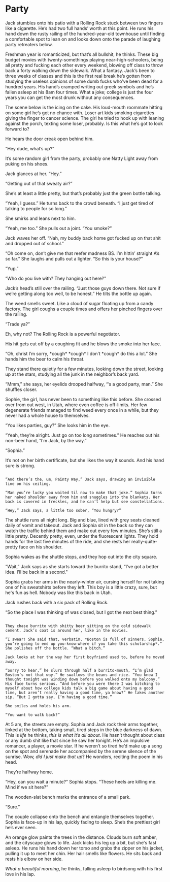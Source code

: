 # Party

Jack stumbles onto his patio with a Rolling Rock stuck between two fingers like a cigarette. He’s had two full hands’ worth at this point. He runs his hand down the rusty railing of the hundred-year-old townhouse until finding a comfortable spot to lean on and looks down onto the parade of laughing party retreaters below. 

Freshman year is romanticized, but that’s all bullshit, he thinks. These big budget movies with twenty-somethings playing near-high-schoolers, being all pretty and fucking each other every weekend, blowing off class to throw back a forty walking down the sidewalk. What a fantasy. Jack’s been to three weeks of classes and this is the first real break he’s gotten from studying the useless opinions of some dumb fucks who’ve been dead for a hundred years. His hand’s cramped writing out greek symbols and he’s fallen asleep at his 8am four times. What a joke; college is just the four years you can get the most drunk without any consequences.

The scene below is the icing on the cake. His loud-mouth roommate hitting on some girl he’s got no chance with. Loser art kids smoking cigarettes giving the finger to cancer science. The girl he tried to hook up with leaning against the porch, texting some loser, probably. Is this what he’s got to look forward to?

He hears the door creak open behind him.

“Hey dude, what’s up?”

It’s some random girl from the party, probably one Natty Light away from puking on his shoes.

Jack glances at her. “Hey.”

“Getting out of that sweaty air?”

She’s at least a little pretty, but that’s probably just the green bottle talking.

“Yeah, I guess.” He turns back to the crowd beneath. “I just get tired of talking to people for so long.”

She smirks and leans next to him.

“Yeah, me too.” She pulls out a joint. “You smoke?”

Jack waves her off. “Nah, my buddy back home got fucked up on that shit and dropped out of school.”

“Oh come on, don’t give me that reefer madness BS. I’m hittin’ straight A’s so far.” She laughs and pulls out a lighter. “So this is your house?”

“Yup.”

“Who do you live with? They hanging out here?”

Jack’s head’s still over the railing. “Just those guys down there. Not sure if we’re getting along too well, to be honest.” He tilts the bottle up again.

The weed smells sweet. Like a cloud of sugar floating up from a candy factory. The girl coughs a couple times and offers her pinched fingers over the railing.

“Trade ya?”

Eh, why not? The Rolling Rock is a powerful negotiator.

His hit gets cut off by a coughing fit and he blows the smoke into her face.

“Oh, christ I’m sorry, \*cough\* \*cough\* I don’t \*cough\* do this a lot.” She hands him the beer to calm his throat.

They stand there quietly for a few minutes, looking down the street, looking up at the stars, studying all the junk in the neighbor’s back yard.

“Mmm,” she says, her eyelids drooped halfway, “’s a good party, man.” She shuffles closer.

Sophie, the girl, has never been to something like this before. She crossed over from out west, in Utah, where even coffee is off-limits. Her few degenerate friends managed to find weed every once in a while, but they never had a whole house to themselves.

“You likes parties, guy?” She looks him in the eye.

“Yeah, they’re alright. Just go on too long sometimes.” He reaches out his non-beer hand, “I’m Jack, by the way.”

“Sophia.” 

It’s not on her birth certificate, but she likes the way it sounds. And his hand sure is strong.

~~~

“And there’s the, um, Painty Way,” Jack says, drawing an invisible line on his ceiling.

“Man you’re lucky you waited til now to make that joke.” Sophia turns her naked shoulder away from him and snuggles into the blankets. Her back is covered in freckles, and he can’t help but see constellations.

“Hey,” Jack says, a little too sober, “You hungry?”

~~~

The shuttle runs all night long. Big and blue, lined with grey seats cleaned daily of vomit and takeout. Jack and Sophia sit in the back so they can watch the traffic behind them and make out every few minutes. She’s still a little pretty. Decently pretty, even, under the fluorescent lights. They hold hands for the last five minutes of the ride, and she rests her really-quite-pretty face on his shoulder. 

Sophia wakes as the shuttle stops, and they hop out into the city square.

“Wait,” Jack says as she starts toward the burrito stand, “I’ve got a better idea. I’ll be back in a second."

Sophia grabs her arms in the nearly-winter air, cursing herself for not taking one of his sweatshirts before they left. This boy is a little crazy, sure, but he's fun as hell. Nobody was like this back in Utah.

Jack rushes back with a six pack of Rolling Rock.

“So the place I was thinking of was closed, but I got the next best thing.”

~~~

They chase burrito with shitty beer sitting on the cold sidewalk cement. Jack’s coat is around her, like in the movies.

“I swear! She said that, verbatim. *Boston is full of sinners, Sophie, you’re going to end up you-know-where if you take this scholarship*.” She polishes off the bottle. “What a bitch.”

Jack looks at her the way her first boyfriend used to, before he moved away.

“Sorry to hear,” he slurs through half a burrito-mouth, “I’m glad Boston’s not that way.” He swallows the beans and rice. “You know I thought tonight was winding down before you walked onto my balcony.” His face turns serious. “And before you were there I was bitching to myself about how college kids talk a big game about having a good time, but aren’t really having a good time, ya know?” He takes another sip. “But I gotta say, I’m having a good time.”

She smiles and holds his arm.

“You want to walk back?”

~~~

At 5 am, the streets are empty. Sophia and Jack rock their arms together, linked at the bottom, taking small, tired steps in the blue darkness of dawn. This is *life* he thinks, *this is what it’s all about*. He hasn’t thought about class or any dumb shit like that since he saw her tonight. He’s an impulsive romancer, a player, a movie star. If he weren’t so tired he’d make up a song on the spot and serenade her accompanied by the serene silence of the sunrise. *Wow, did I just make that up*? He wonders, reciting the poem in his head.

They’re halfway home.

“Hey, can you wait a minute?” Sophia stops. “These heels are killing me. Mind if we sit here?”

The wooden-slat bench marks the entrance of a small park.

“Sure.”

The couple collapse onto the bench and entangle themselves together. Sophia is face-up in his lap, quickly fading to sleep. She’s the prettiest girl he’s ever seen.

An orange glow paints the trees in the distance. Clouds burn soft amber, and the cityscape glows to life. Jack kicks his leg up a bit, but she's fast asleep. He runs his hand down her torso and grabs the zipper on his jacket, pulling it up to meet her chin. Her hair smells like flowers. He sits back and rests his elbow on her side.

*What a beautiful morning*, he thinks, falling asleep to birdsong with his first love in his lap.


